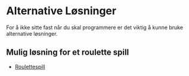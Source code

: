 # Alternative Løsninger
For å ikke sitte fast når du skal programmere er det viktig å kunne bruke alternative løsninger.

## Mulig løsning for et roulette spill
- [Roulettespill](https://github.com/Jensbjorgo/IT2-bigmppe/tree/main/diverse/Roulette.py)

